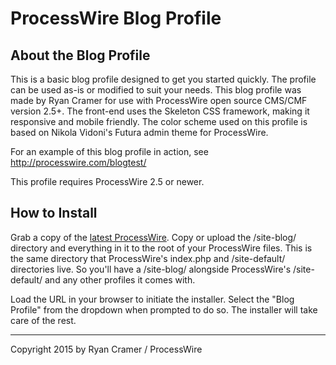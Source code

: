 # ProcessWire Blog Profile

## About the Blog Profile

This is a basic blog profile designed to get you started quickly. The profile 
can be used as-is or modified to suit your needs. This blog profile was made 
by Ryan Cramer for use with ProcessWire open source CMS/CMF version 2.5+. The 
front-end uses the Skeleton CSS framework, making it responsive and mobile friendly. 
The color scheme used on this profile is based on Nikola Vidoni's Futura admin 
theme for ProcessWire. 

For an example of this blog profile in action, see http://processwire.com/blogtest/

This profile requires ProcessWire 2.5 or newer. 

## How to Install

Grab a copy of the [latest ProcessWire](http://processwire.com/download/). 
Copy or upload the /site-blog/ directory and everything in it to the root of 
your ProcessWire files. This is the same directory that ProcessWire's index.php
and /site-default/ directories live. So you'll have a /site-blog/ alongside
ProcessWire's /site-default/ and any other profiles it comes with. 

Load the URL in your browser to initiate the installer. Select the "Blog Profile"
from the dropdown when prompted to do so. The installer will take care of the rest.

-----

Copyright 2015 by Ryan Cramer / ProcessWire


